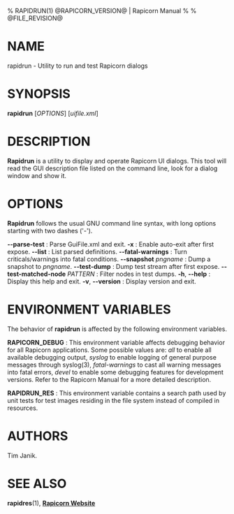 % RAPIDRUN(1) @RAPICORN_VERSION@ | Rapicorn Manual
%
% @FILE_REVISION@


# NAME
rapidrun - Utility to run and test Rapicorn dialogs


# SYNOPSIS
**rapidrun** [*OPTIONS*] [*uifile.xml*]


# DESCRIPTION

**Rapidrun** is a utility to display and operate Rapicorn UI dialogs.
This tool will read the GUI description file listed on the command line, look for a dialog window and show it.


# OPTIONS

**Rapidrun** follows the usual GNU command line syntax, with long options starting with two dashes ('-').

**\--parse-test**
:   Parse GuiFile.xml and exit.
**-x**
:   Enable auto-exit after first expose.
**\--list**
:   List parsed definitions.
**\--fatal-warnings**
:   Turn criticals/warnings into fatal conditions.
**\--snapshot** *pngname*
:   Dump a snapshot to *pngname*.
**\--test-dump**
:   Dump test stream after first expose.
**\--test-matched-node** *PATTERN*
:   Filter nodes in test dumps.
**-h**, **\--help**
:   Display this help and exit.
**-v**, **\--version**
:   Display version and exit.


# ENVIRONMENT VARIABLES

The behavior of **rapidrun** is affected by the following environment variables.

**RAPICORN_DEBUG**
:   This environment variable affects debugging behavior for all Rapicorn applications.
    Some possible values are:
    *all* to enable all available debugging output,
    *syslog* to enable logging of general purpose messages through syslog(3),
    *fatal-warnings* to cast all warning messages into fatal errors,
    *devel* to enable some debugging features for development versions.
    Refer to the Rapicorn Manual for a more detailed description.

**RAPIDRUN_RES**
:   This environment variable contains a search path used by unit tests for test images
    residing in the file system instead of compiled in resources.


# AUTHORS
Tim Janik.


# SEE ALSO

**rapidres**(1), [**Rapicorn Website**](http://rapicorn.org)
